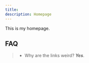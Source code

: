 ```yaml
---
title: 
description: Homepage
---
```

This is my homepage.
## FAQ
> * Why are the links weird? ___Yes___.